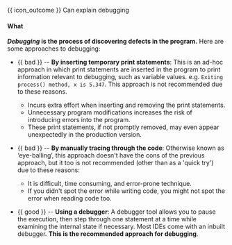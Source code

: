 <span id="prereqs"></span>

<span id="outcomes">{{ icon_outcome }} Can explain debugging</span>

<div id="title">

#### What

</div>

<div id="body">

**_Debugging_ is the process of discovering defects in the program.** Here are some approaches to debugging:

* {{ bad }} -- **By inserting temporary print statements**: This is an ad-hoc approach in which print statements are inserted in the program to print information relevant to debugging, such as variable values. e.g. `Exiting process() method, x is 5.347`. This approach is not recommended due to these reasons.
  * Incurs extra effort when inserting and removing the print statements. 
  * Unnecessary program modifications increases the risk of introducing errors into the program.  
  * These print statements, if not promptly removed, may even appear unexpectedly in the production version. 

* {{ bad }} -- **By manually tracing through the code**: Otherwise known as ‘eye-balling’, this approach doesn't have the cons of the previous approach, but it too is not recommended (other than as a 'quick try') due to these reasons:
  * It is difficult, time consuming, and error-prone technique.
  * If you didn't spot the error while writing code, you might not spot the error when reading code too.

* {{ good }} -- **Using a debugger**:  A debugger tool allows you to pause the execution, then step through one statement at a time while examining the internal state if necessary. Most IDEs come with an inbuilt debugger. **This is the recommended approach for debugging**.

</div>

<div id="extras">
</div>